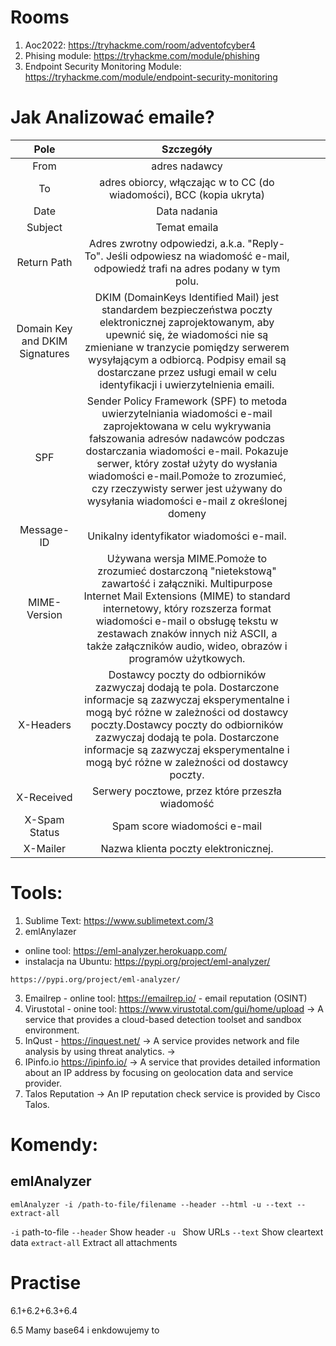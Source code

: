# Rooms
1. Aoc2022: https://tryhackme.com/room/adventofcyber4
2. Phising module: https://tryhackme.com/module/phishing
3. Endpoint Security Monitoring Module: https://tryhackme.com/module/endpoint-security-monitoring

# Jak Analizować emaile? 

|              Pole              	|                                                                                                                                                                            Szczegóły                                                                                                                                                                           	|   	|   	|   	|
|:------------------------------:	|:--------------------------------------------------------------------------------------------------------------------------------------------------------------------------------------------------------------------------------------------------------------------------------------------------------------------------------------------------------------:	|---	|---	|---	|
| From                           	| adres nadawcy                                                                                                                                                                                                                                                                                                                                                  	|   	|   	|   	|
| To                             	| adres obiorcy, włączając w to CC (do wiadomości), BCC (kopia ukryta)                                                                                                                                                                                                                                                                                           	|   	|   	|   	|
| Date                           	| Data nadania                                                                                                                                                                                                                                                                                                                                                   	|   	|   	|   	|
| Subject                        	| Temat emaila                                                                                                                                                                                                                                                                                                                                                   	|   	|   	|   	|
| Return Path                    	| Adres zwrotny odpowiedzi, a.k.a. "Reply-To". Jeśli odpowiesz na wiadomość e-mail, odpowiedź trafi na adres podany w tym polu.                                                                                                                                                                                                                                  	|   	|   	|   	|
| Domain Key and DKIM Signatures 	| DKIM (DomainKeys Identified Mail) jest standardem bezpieczeństwa poczty elektronicznej zaprojektowanym, aby upewnić się, że wiadomości nie są zmieniane w tranzycie pomiędzy serwerem wysyłającym a odbiorcą. Podpisy email są dostarczane przez usługi email w celu identyfikacji i uwierzytelnienia emaili.                                                  	|   	|   	|   	|
| SPF                            	| Sender Policy Framework (SPF) to metoda uwierzytelniania wiadomości e-mail zaprojektowana w celu wykrywania fałszowania adresów nadawców podczas dostarczania wiadomości e-mail. Pokazuje serwer, który został użyty do wysłania wiadomości e-mail.Pomoże to zrozumieć, czy rzeczywisty serwer jest używany do wysyłania wiadomości e-mail z określonej domeny 	|   	|   	|   	|
| Message-ID                     	| Unikalny identyfikator wiadomości e-mail.                                                                                                                                                                                                                                                                                                                      	|   	|   	|   	|
| MIME-Version                   	| Używana wersja MIME.Pomoże to zrozumieć dostarczoną "nietekstową" zawartość i załączniki. Multipurpose Internet Mail Extensions (MIME) to standard internetowy, który rozszerza format wiadomości e-mail o obsługę tekstu w zestawach znaków innych niż ASCII, a także załączników audio, wideo, obrazów i programów użytkowych.                               	|   	|   	|   	|
| X-Headers                      	| Dostawcy poczty do odbiorników zazwyczaj dodają te pola. Dostarczone informacje są zazwyczaj eksperymentalne i mogą być różne w zależności od dostawcy poczty.Dostawcy poczty do odbiorników zazwyczaj dodają te pola. Dostarczone informacje są zazwyczaj eksperymentalne i mogą być różne w zależności od dostawcy poczty.                                   	|   	|   	|   	|
| X-Received                     	| Serwery pocztowe, przez które przeszła wiadomość                                                                                                                                                                                                                                                                                                               	|   	|   	|   	|
| X-Spam Status                  	| Spam score wiadomości e-mail                                                                                                                                                                                                                                                                                                                                   	|   	|   	|   	|
| X-Mailer                       	| Nazwa klienta poczty elektronicznej.                                                                                                                                                                                                                                                                                                                           	|   	|   	|   	|


# Tools: 
1. Sublime Text: https://www.sublimetext.com/3
2. emlAnylazer 
- online tool: https://eml-analyzer.herokuapp.com/ 
- instalacja na Ubuntu: https://pypi.org/project/eml-analyzer/
```
https://pypi.org/project/eml-analyzer/
```
3. Emailrep - online tool:  https://emailrep.io/   - email reputation  (OSINT)
4. Virustotal - onine tool: https://www.virustotal.com/gui/home/upload    -> A service that provides a cloud-based detection toolset and sandbox environment.
5. InQust - https://inquest.net/ -> A service provides network and file analysis by using threat analytics. -> 
6. IPinfo.io https://ipinfo.io/  -> A service that provides detailed information about an IP address by focusing on geolocation data and service provider.
7. Talos Reputation  -> An IP reputation check service is provided by Cisco Talos.

# Komendy: 

## emlAnalyzer 

```
emlAnalyzer -i /path-to-file/filename --header --html -u --text --extract-all
```

`-i` path-to-file 
`--header`  	Show header
`-u ` Show URLs
`--text`  Show cleartext data
`extract-all` Extract all attachments


# Practise

6.1+6.2+6.3+6.4 


6.5 Mamy base64 i enkdowujemy to 









